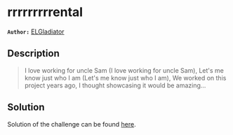 # rrrrrrrrrental

**`Author:`** [ELGladiator](https://github.com/ELHart05)

## Description

> I love working for uncle Sam (I love working for uncle Sam), Let's me know just who I am (Let's me know just who I am), We worked on this project years ago, I thought showcasing it would be amazing...

## Solution
Solution of the challenge can be found [here](solution/).
